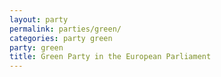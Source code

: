 ```yaml
---
layout: party
permalink: parties/green/
categories: party green
party: green
title: Green Party in the European Parliament
---
```

